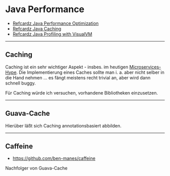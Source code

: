 # Java Performance

* [Refcardz Java Performance Optimization](https://dzone.com/refcardz/java-performance-optimization)
* [Refcardz Java Caching](https://dzone.com/refcardz/java-caching)
* [Refcardz Java Profiling with VisualVM](https://dzone.com/refcardz/java-profiling-visualvm)

---

## Caching

Caching ist ein sehr wichtiger Aspekt - insbes. im heutigen [Microservices-Hype](microservices.md). Die Implementierung eines Caches sollte man i. a. aber nicht selber in die Hand nehmen ... es fängt meistens recht trivial an, aber wird dann schnell buggy.

Für Caching würde ich versuchen, vorhandene Bibliotheken einzusetzen.

---

## Guava-Cache

Hierüber läßt sich Caching annotationsbasiert abbilden.

---

## Caffeine

* https://github.com/ben-manes/caffeine

Nachfolger von Guava-Cache
